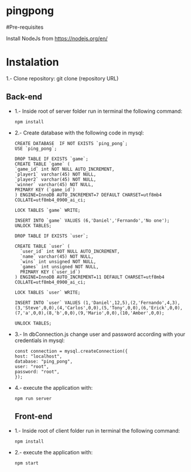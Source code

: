 # pingpong

#Pre-requisites

  Install NodeJs from https://nodejs.org/en/

# Instalation

1.- Clone repository:
  git clone (repository URL)

## Back-end

- 1.- Inside root of server folder run in terminal the following command:
  ```
  npm install
  ```

- 2.- Create database with the following code in mysql:
  ```
  CREATE DATABASE  IF NOT EXISTS `ping_pong`;
  USE `ping_pong`;
  
  DROP TABLE IF EXISTS `game`;
  CREATE TABLE `game` (
  `game_id` int NOT NULL AUTO_INCREMENT,
  `player1` varchar(45) NOT NULL,
  `player2` varchar(45) NOT NULL,
  `winner` varchar(45) NOT NULL,
  PRIMARY KEY (`game_id`)
  ) ENGINE=InnoDB AUTO_INCREMENT=7 DEFAULT CHARSET=utf8mb4 COLLATE=utf8mb4_0900_ai_ci;
  
  LOCK TABLES `game` WRITE;
  
  INSERT INTO `game` VALUES (6,'Daniel','Fernando','No one');
  UNLOCK TABLES;
  
  DROP TABLE IF EXISTS `user`;

  CREATE TABLE `user` (
    `user_id` int NOT NULL AUTO_INCREMENT,
    `name` varchar(45) NOT NULL,
    `wins` int unsigned NOT NULL,
    `games` int unsigned NOT NULL,
    PRIMARY KEY (`user_id`)
  ) ENGINE=InnoDB AUTO_INCREMENT=11 DEFAULT CHARSET=utf8mb4 COLLATE=utf8mb4_0900_ai_ci;
  
  LOCK TABLES `user` WRITE;

  INSERT INTO `user` VALUES (1,'Daniel',12,5),(2,'Fernando',4,3),(3,'Steve',0,0),(4,'Carlos',0,0),(5,'Tony',0,0),(6,'Erick',0,0),(7,'a',0,0),(8,'b',0,0),(9,'Mario',0,0),(10,'Amber',0,0);

  UNLOCK TABLES;
  ```
  
- 3.- In dbConnection.js change user and password according with your credentials in mysql:
  ```
  const connection = mysql.createConnection({
  host: "localhost",
  database: "ping_pong",
  user: "root",
  password: "root",
  });
  ```

- 4.- execute the application with:
  ```
  npm run server
  ```
  
  ## Front-end

- 1.- Inside root of client folder run in terminal the following command:
  ```
  npm install
  ```
  
- 2.- execute the application with:
  ```
  npm start
  ```
